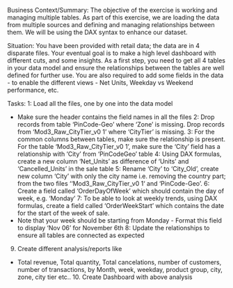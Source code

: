 Business Context/Summary:
The objective of the exercise is working and managing multiple tables. As part of this exercise, we
are loading the data from multiple sources and defining and managing relationships between them.
We will be using the DAX syntax to enhance our dataset.

Situation:
You have been provided with retail data; the data are in 4 disparate files. Your eventual goal is to
make a high level dashboard with different cuts, and some insights. As a first step, you need to get
all 4 tables in your data model and ensure the relationships between the tables are well defined for
further use. You are also required to add some fields in the data - to enable the different views - Net
Units, Weekday vs Weekend performance, etc.

Tasks:
1: Load all the files, one by one into the data model
- Make sure the header contains the field names in all the files
2: Drop records from table ‘PinCode-Geo’ where ‘Zone’ is missing. Drop records from
‘Mod3_Raw_CityTier_v0 1’ where ‘CityTier’ is missing.
3: For the common columns between tables, make sure the relationship is present. For the table
‘Mod3_Raw_CityTier_v0 1’, make sure the ‘City’ field has a relationship with ‘City’ from ‘PinCodeGeo’ table
4: Using DAX formulas, create a new column ‘Net_Units’ as difference of ‘Units’ and
‘Cancelled_Units’ in the sale table
5: Rename ‘City’ to ‘City_Old’, create new column ‘City’ with only the city name i.e. removing the
country part; from the two files ‘‘Mod3_Raw_CityTier_v0 1‘ and ‘PinCode-Geo’.
6: Create a field called ‘OrderDayOfWeek’ which should contain the day of week, e.g. ‘Monday’
7: To be able to look at weekly trends, using DAX formulas, create a field called ‘OrderWeekStart’
which contains the date for the start of the week of sale.
- Note that your week should be starting from Monday - Format this field to display ‘Nov 06’ for
November 6th
8: Update the relationships to ensure all tables are connected as expected
9. Create different analysis/reports like
- Total revenue, Total quantity, Total cancelations, number of customers, number of
transactions, by Month, week, weekday, product group, city, zone, city tier etc.. 10. Create
Dashboard with above analysis
